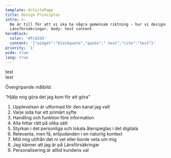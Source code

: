```yaml
---
template: ArticlePage
title: Design Principles
intro: >-
  De är till för att vi ska ha några gemensam riktning - hur vi designar för
  Länsförsäkringar. body: test content
heroBlock:
  color: '#fcd2d3'
  content: '{"widget":"blockquote","quote":" test","cite":"test"}'
priority: '1'
wide: true
lang: true
---
```

<div class="Collapse"><div class="Collapse__title">test</div><div class="Collapse__content">test</div></div>

Övergripande målbild:

 “Hjälp mig göra det jag kom för att göra”

1. Upplevelsen är utformad för den kanal jag valt
2. Varje sida har ett primärt syfte
3. Handling och funktion före information
4. Alla hittar rätt på olika sätt
5. Styrkan i det personliga och lokala återspeglas i det digitala
6. Relevanta, men få, erbjudanden i en naturlig kontext
7. Möt mig utifrån det ni vet eller borde veta om mig
8. Jag känner att jag är på Länsförsäkringar
9. Personalisering är alltid kundens val